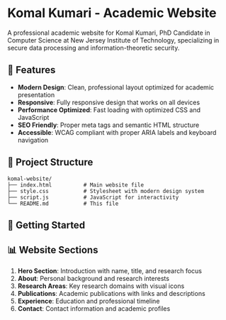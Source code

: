 # Komal Kumari - Academic Website

A professional academic website for Komal Kumari, PhD Candidate in Computer Science at New Jersey Institute of Technology, specializing in secure data processing and information-theoretic security.

## 🌟 Features

- **Modern Design**: Clean, professional layout optimized for academic presentation
- **Responsive**: Fully responsive design that works on all devices
- **Performance Optimized**: Fast loading with optimized CSS and JavaScript
- **SEO Friendly**: Proper meta tags and semantic HTML structure
- **Accessible**: WCAG compliant with proper ARIA labels and keyboard navigation

## 📁 Project Structure

```
komal-website/
├── index.html          # Main website file
├── style.css           # Stylesheet with modern design system
├── script.js           # JavaScript for interactivity
└── README.md           # This file
```

## 🚀 Getting Started


## 📊 Website Sections

1. **Hero Section**: Introduction with name, title, and research focus
2. **About**: Personal background and research interests
3. **Research Areas**: Key research domains with visual icons
4. **Publications**: Academic publications with links and descriptions
5. **Experience**: Education and professional timeline
6. **Contact**: Contact information and academic profiles
